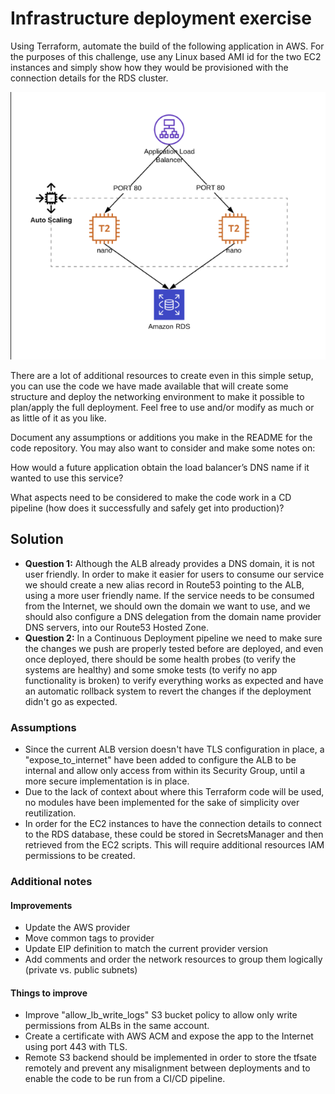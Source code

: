 # Infrastructure deployment exercise

Using Terraform, automate the build of the following application in AWS. For the purposes of this challenge, use any Linux based AMI id for the two EC2 instances and simply show how they would be provisioned with the connection details for the RDS cluster.

![diagram](./images/diagram.png)

There are a lot of additional resources to create even in this simple setup, you can use the code we have made available that will create some structure and deploy the networking environment to make it possible to plan/apply the full deployment. Feel free to use and/or modify as much or as little of it as you like.

Document any assumptions or additions you make in the README for the code repository. You may also want to consider and make some notes on:

How would a future application obtain the load balancer’s DNS name if it wanted to use this service?

What aspects need to be considered to make the code work in a CD pipeline (how does it successfully and safely get into production)?

## Solution

- **Question 1:** Although the ALB already provides a DNS domain, it is not user friendly. In order to make it easier for users to consume our service we should create a new alias record in Route53 pointing to the ALB, using a more user friendly name. If the service needs to be consumed from the Internet, we should own the domain we want to use, and we should also configure a DNS delegation from the domain name provider DNS servers, into our Route53 Hosted Zone.
- **Question 2:** In a Continuous Deployment pipeline we need to make sure the changes we push are properly tested before are deployed, and even once deployed, there should be some health probes (to verify the systems are healthy) and some smoke tests (to verify no app functionality is broken) to verify everything works as expected and have an automatic rollback system to revert the changes if the deployment didn't go as expected.

### Assumptions

- Since the current ALB version doesn't have TLS configuration in place, a "expose_to_internet" have been added to configure the ALB to be internal and allow only access from within its Security Group, until a more secure implementation is in place.
- Due to the lack of context about where this Terraform code will be used, no modules have been implemented for the sake of simplicity over reutilization.
- In order for the EC2 instances to have the connection details to connect to the RDS database, these could be stored in SecretsManager and then retrieved from the EC2 scripts. This will require additional resources IAM permissions to be created.

### Additional notes

#### Improvements

- Update the AWS provider
- Move common tags to provider
- Update EIP definition to match the current provider version
- Add comments and order the network resources to group them logically (private vs. public subnets)

#### Things to improve

- Improve "allow_lb_write_logs" S3 bucket policy to allow only write permissions from ALBs in the same account.
- Create a certificate with AWS ACM and expose the app to the Internet using port 443 with TLS.
- Remote S3 backend should be implemented in order to store the tfsate remotely and prevent any misalignment between deployments and to enable the code to be run from a CI/CD pipeline.
